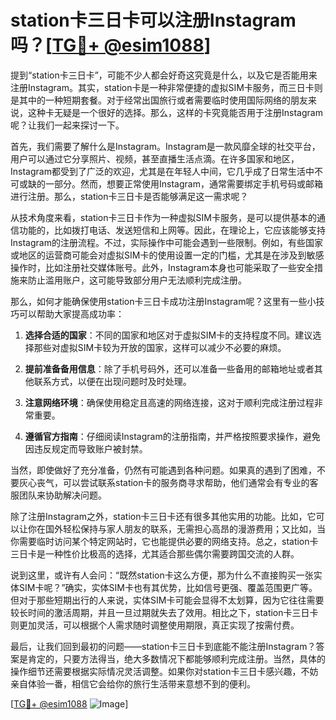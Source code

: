 # station卡三日卡可以注册Instagram吗？[[TG💪+ @esim1088](https://t.me/s/esim1088)]

提到“station卡三日卡”，可能不少人都会好奇这究竟是什么，以及它是否能用来注册Instagram。其实，station卡是一种非常便捷的虚拟SIM卡服务，而三日卡则是其中的一种短期套餐。对于经常出国旅行或者需要临时使用国际网络的朋友来说，这种卡无疑是一个很好的选择。那么，这样的卡究竟能否用于注册Instagram呢？让我们一起来探讨一下。

首先，我们需要了解什么是Instagram。Instagram是一款风靡全球的社交平台，用户可以通过它分享照片、视频，甚至直播生活点滴。在许多国家和地区，Instagram都受到了广泛的欢迎，尤其是在年轻人中间，它几乎成了日常生活中不可或缺的一部分。然而，想要正常使用Instagram，通常需要绑定手机号码或邮箱进行注册。那么，station卡三日卡是否能够满足这一需求呢？

从技术角度来看，station卡三日卡作为一种虚拟SIM卡服务，是可以提供基本的通信功能的，比如拨打电话、发送短信和上网等。因此，在理论上，它应该能够支持Instagram的注册流程。不过，实际操作中可能会遇到一些限制。例如，有些国家或地区的运营商可能会对虚拟SIM卡的使用设置一定的门槛，尤其是在涉及到敏感操作时，比如注册社交媒体账号。此外，Instagram本身也可能采取了一些安全措施来防止滥用账户，这可能导致部分用户无法顺利完成注册。

那么，如何才能确保使用station卡三日卡成功注册Instagram呢？这里有一些小技巧可以帮助大家提高成功率：

1. **选择合适的国家**：不同的国家和地区对于虚拟SIM卡的支持程度不同。建议选择那些对虚拟SIM卡较为开放的国家，这样可以减少不必要的麻烦。
   
2. **提前准备备用信息**：除了手机号码外，还可以准备一些备用的邮箱地址或者其他联系方式，以便在出现问题时及时处理。

3. **注意网络环境**：确保使用稳定且高速的网络连接，这对于顺利完成注册过程非常重要。

4. **遵循官方指南**：仔细阅读Instagram的注册指南，并严格按照要求操作，避免因违反规定而导致账户被封禁。

当然，即使做好了充分准备，仍然有可能遇到各种问题。如果真的遇到了困难，不要灰心丧气，可以尝试联系station卡的服务商寻求帮助，他们通常会有专业的客服团队来协助解决问题。

除了注册Instagram之外，station卡三日卡还有很多其他实用的功能。比如，它可以让你在国外轻松保持与家人朋友的联系，无需担心高昂的漫游费用；又比如，当你需要临时访问某个特定网站时，它也能提供必要的网络支持。总之，station卡三日卡是一种性价比极高的选择，尤其适合那些偶尔需要跨国交流的人群。

说到这里，或许有人会问：“既然station卡这么方便，那为什么不直接购买一张实体SIM卡呢？”确实，实体SIM卡也有其优势，比如信号更强、覆盖范围更广等。但对于那些短期出行的人来说，实体SIM卡可能会显得不太划算，因为它往往需要较长时间的激活周期，并且一旦过期就失去了效用。相比之下，station卡三日卡则更加灵活，可以根据个人需求随时调整使用期限，真正实现了按需付费。

最后，让我们回到最初的问题——station卡三日卡到底能不能注册Instagram？答案是肯定的，只要方法得当，绝大多数情况下都能够顺利完成注册。当然，具体的操作细节还需要根据实际情况灵活调整。如果你对station卡三日卡感兴趣，不妨亲自体验一番，相信它会给你的旅行生活带来意想不到的便利。

[[TG💪+ @esim1088](https://t.me/s/esim1088) ![Image](https://i.postimg.cc/4NQfJmqS/Snipaste-2025-05-13-00-14-12.png)]